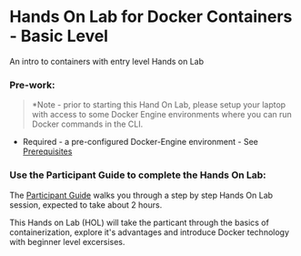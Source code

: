 # Hands On Lab for Docker Containers - Basic Level

An intro to containers with entry level Hands on Lab

### Pre-work:

> *Note - prior to starting this Hand On Lab, please setup your laptop with access to some Docker Engine environments where you can run Docker commands in the CLI.

* Required - a pre-configured Docker-Engine environment - See [Prerequisites](../master/Prerequisites.md)


### Use the Participant Guide to complete the Hands On Lab:

The [Participant Guide](../master/Participant-Guide.md) walks you through a step by step Hands On Lab session, expected to take about 2 hours.   

This Hands on Lab (HOL) will take the particant through the basics of containerization, explore it's advantages and introduce Docker technology with beginner level excersises.
